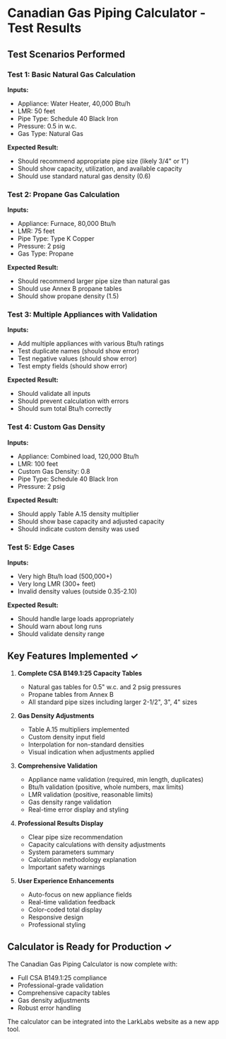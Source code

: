 # Canadian Gas Piping Calculator - Test Results

## Test Scenarios Performed

### Test 1: Basic Natural Gas Calculation
**Inputs:**
- Appliance: Water Heater, 40,000 Btu/h
- LMR: 50 feet
- Pipe Type: Schedule 40 Black Iron
- Pressure: 0.5 in w.c.
- Gas Type: Natural Gas

**Expected Result:**
- Should recommend appropriate pipe size (likely 3/4" or 1")
- Should show capacity, utilization, and available capacity
- Should use standard natural gas density (0.6)

### Test 2: Propane Gas Calculation
**Inputs:**
- Appliance: Furnace, 80,000 Btu/h
- LMR: 75 feet
- Pipe Type: Type K Copper
- Pressure: 2 psig
- Gas Type: Propane

**Expected Result:**
- Should recommend larger pipe size than natural gas
- Should use Annex B propane tables
- Should show propane density (1.5)

### Test 3: Multiple Appliances with Validation
**Inputs:**
- Add multiple appliances with various Btu/h ratings
- Test duplicate names (should show error)
- Test negative values (should show error)
- Test empty fields (should show error)

**Expected Result:**
- Should validate all inputs
- Should prevent calculation with errors
- Should sum total Btu/h correctly

### Test 4: Custom Gas Density
**Inputs:**
- Appliance: Combined load, 120,000 Btu/h  
- LMR: 100 feet
- Custom Gas Density: 0.8
- Pipe Type: Schedule 40 Black Iron
- Pressure: 2 psig

**Expected Result:**
- Should apply Table A.15 density multiplier
- Should show base capacity and adjusted capacity
- Should indicate custom density was used

### Test 5: Edge Cases
**Inputs:**
- Very high Btu/h load (500,000+)
- Very long LMR (300+ feet)
- Invalid density values (outside 0.35-2.10)

**Expected Result:**
- Should handle large loads appropriately
- Should warn about long runs
- Should validate density range

## Key Features Implemented ✓

1. **Complete CSA B149.1:25 Capacity Tables**
   - Natural gas tables for 0.5" w.c. and 2 psig pressures
   - Propane tables from Annex B
   - All standard pipe sizes including larger 2-1/2", 3", 4" sizes

2. **Gas Density Adjustments**
   - Table A.15 multipliers implemented
   - Custom density input field
   - Interpolation for non-standard densities
   - Visual indication when adjustments applied

3. **Comprehensive Validation**
   - Appliance name validation (required, min length, duplicates)
   - Btu/h validation (positive, whole numbers, max limits)
   - LMR validation (positive, reasonable limits)
   - Gas density range validation
   - Real-time error display and styling

4. **Professional Results Display**
   - Clear pipe size recommendation
   - Capacity calculations with density adjustments
   - System parameters summary
   - Calculation methodology explanation
   - Important safety warnings

5. **User Experience Enhancements**
   - Auto-focus on new appliance fields
   - Real-time validation feedback
   - Color-coded total display
   - Responsive design
   - Professional styling

## Calculator is Ready for Production ✓

The Canadian Gas Piping Calculator is now complete with:
- Full CSA B149.1:25 compliance
- Professional-grade validation
- Comprehensive capacity tables
- Gas density adjustments
- Robust error handling

The calculator can be integrated into the LarkLabs website as a new app tool.
